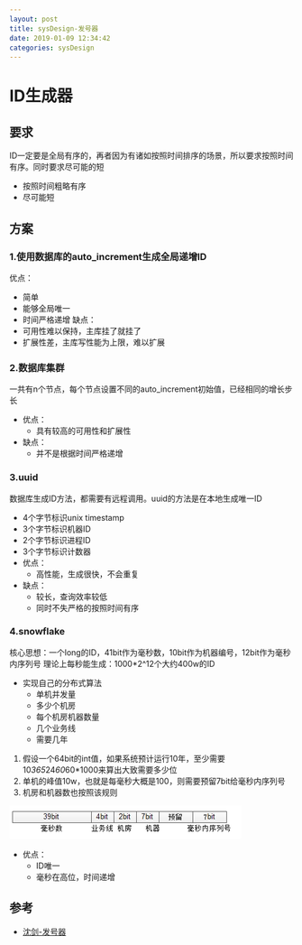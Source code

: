 ```yaml
--- 
layout: post 
title: sysDesign-发号器 
date: 2019-01-09 12:34:42 
categories: sysDesign
---
```

# ID生成器
## 要求
ID一定要是全局有序的，再者因为有诸如按照时间排序的场景，所以要求按照时间有序。同时要求尽可能的短
- 按照时间粗略有序
- 尽可能短

## 方案

### 1.使用数据库的auto_increment生成全局递增ID
优点：
- 简单
- 能够全局唯一
- 时间严格递增
缺点：
- 可用性难以保持，主库挂了就挂了
- 扩展性差，主库写性能为上限，难以扩展

### 2.数据库集群
一共有n个节点，每个节点设置不同的auto_increment初始值，已经相同的增长步长
- 优点：
    - 具有较高的可用性和扩展性
- 缺点：
    - 并不是根据时间严格递增

### 3.uuid
数据库生成ID方法，都需要有远程调用。uuid的方法是在本地生成唯一ID
- 4个字节标识unix timestamp
- 3个字节标识机器ID
- 2个字节标识进程ID
- 3个字节标识计数器
- 优点：
    - 高性能，生成很快，不会重复
- 缺点：
    - 较长，查询效率较低
    - 同时不失严格的按照时间有序

### 4.snowflake
核心思想：一个long的ID，41bit作为毫秒数，10bit作为机器编号，12bit作为毫秒内序列号
理论上每秒能生成：1000*2^12个大约400w的ID
* 实现自己的分布式算法
    * 单机并发量
    * 多少个机房
    * 每个机房机器数量
    * 几个业务线
    * 需要几年
1. 假设一个64bit的int值，如果系统预计运行10年，至少需要10*365*24*60*60*1000来算出大致需要多少位
2. 单机的峰值10w，也就是每毫秒大概是100，则需要预留7bit给毫秒内序列号
3. 机房和机器数也按照该规则

![](/images/20190109123139527_1792787220.png)

* 优点：
    * ID唯一
    * 毫秒在高位，时间递增
## 参考
* [沈剑-发号器](https://chuansongme.com/n/2459549)
